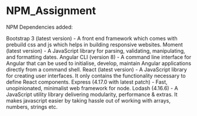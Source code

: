 # NPM_Assignment
NPM Dependencies added:

Bootstrap 3 (latest version) - A front end framework which comes with prebuild css and js which helps in building responsive websites.
Moment (latest version) - A JavaScript library for parsing, validating, manipulating, and formatting dates.
Angular CLI (version 8) - A command line interface for Angular that can be used to initialise, develop, maintain Angular applications directly from a command shell.
React (latest version) - A JavaScript library for creating user interfaces. It only contains the functionality necessary to define React components.
Express (4.17.0 with latest patch) - Fast, unopinionated, minimalist web framework for node.
Lodash (4.16.6) - A JavaScript utility library delivering modularity, performance & extras. It makes javascript easier by taking hassle out of working with arrays, numbers, strings etc.
